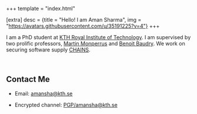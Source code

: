 +++
template = "index.html"

[extra]
desc = {title = "Hello! I am Aman Sharma", img = "https://avatars.githubusercontent.com/u/35191225?v=4"}
+++

I am a PhD student at [KTH Royal Institute of Technology](https://www.kth.se/profile/amansha).
I am supervised by two prolific professors, [Martin Monperrus](https://www.monperrus.net/martin/) and [Benoit Baudry](https://softwarediversity.eu/).
We work on securing software supply [CHAINS](https://chains.proj.kth.se/).

<br/>

## Contact Me

- Email: [amansha@kth.se](mailto:amansha@kth.se)

- Encrypted channel: [PGP/amansha@kth.se](https://keyserver.ubuntu.com/pks/lookup?op=get&search=0xf71a6270dda7bd863b66713781bd3c8a486897b4)
 
